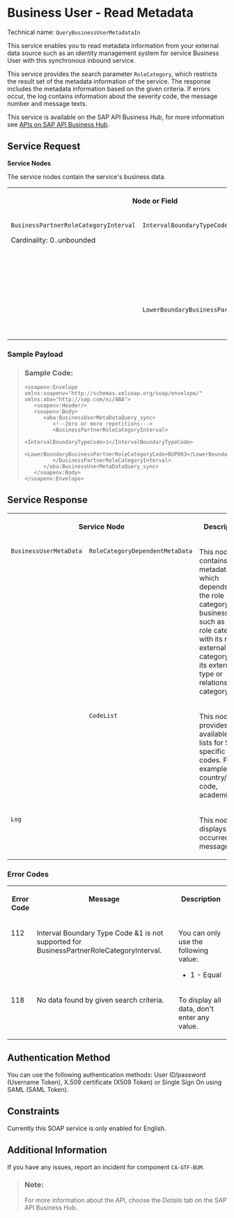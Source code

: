 <!-- loiodd6003bacf9d487ba8a43118d9169e8e -->

# Business User - Read Metadata



Technical name: `QueryBusinessUserMetadataIn`

This service enables you to read metadata information from your external data source such as an identity management system for service Business User with this synchronous inbound service.

This service provides the search parameter `RoleCategory`, which restricts the result set of the metadata information of the service. The response includes the metadata information based on the given criteria. If errors occur, the log contains information about the severity code, the message number and message texts.

This service is available on the SAP API Business Hub, for more information see [APIs on SAP API Business Hub](https://help.sap.com/viewer/0f69f8fb28ac4bf48d2b57b9637e81fa/latest/en-US/1e60f14bdc224c2c975c8fa8bcfd7f3f.html).



<a name="loiodd6003bacf9d487ba8a43118d9169e8e__section_gcn_jn5_qcb"/>

## Service Request

**Service Nodes**

The service nodes contain the service's business data.

<a name="loiodd6003bacf9d487ba8a43118d9169e8e__table_qvr_l2b_v4b"/>


<table>
<tr>
<th valign="top" colspan="2">

Node or Field



</th>
<th valign="top">

Description



</th>
<th valign="top">

Cardinality



</th>
</tr>
<tr>
<td valign="top" rowspan="2">

`BusinessPartnerRoleCategoryInterval`

Cardinality: 0..unbounded



</td>
<td valign="top">

`IntervalBoundaryTypeCode`



</td>
<td valign="top">

You can only use the following value:

-   1 - Equal




</td>
<td valign="top">

1..1



</td>
</tr>
<tr>
<td valign="top">

`LowerBoundaryBusinessPartnerRoleCategoryCode`



</td>
<td valign="top">

For example: `BUP003` 



</td>
<td valign="top">

0..1



</td>
</tr>
</table>



### Sample Payload

> ### Sample Code:  
> ```
> <soapenv:Envelope xmlns:soapenv="http://schemas.xmlsoap.org/soap/envelope/" xmlns:aba="http://sap.com/xi/ABA">
>    <soapenv:Header/>
>    <soapenv:Body>
>       <aba:BusinessUserMetaDataQuery_sync>
>          <!--Zero or more repetitions:-->
>          <BusinessPartnerRoleCategoryInterval>
>             <IntervalBoundaryTypeCode>1</IntervalBoundaryTypeCode>
>             <LowerBoundaryBusinessPartnerRoleCategoryCode>BUP003</LowerBoundaryBusinessPartnerRoleCategoryCode>
>          </BusinessPartnerRoleCategoryInterval>
>       </aba:BusinessUserMetaDataQuery_sync>
>    </soapenv:Body>
> </soapenv:Envelope>
> 
> ```



<a name="loiodd6003bacf9d487ba8a43118d9169e8e__section_jg1_p45_qcb"/>

## Service Response

<a name="loiodd6003bacf9d487ba8a43118d9169e8e__table_gxy_245_qcb"/>


<table>
<tr>
<th valign="top" colspan="2">

Service Node



</th>
<th valign="top">

Description



</th>
<th valign="top">

Link to Details



</th>
</tr>
<tr>
<td valign="top" rowspan="2">

`BusinessUserMetaData`



</td>
<td valign="top">

 `RoleCategoryDependentMetaData` 



</td>
<td valign="top">

This node contains all metadata, which depends on the role category of a business user, such as the role category with its role, external ID category with its external ID type or relationship category.



</td>
<td valign="top">

[RoleCategoryDependentMetaData](RoleCategoryDependentMetaData_bfaaf02.md)



</td>
</tr>
<tr>
<td valign="top">

 `CodeList` 



</td>
<td valign="top">

This node provides the available code lists for SAP specific codes. For example country/region code, academic title.



</td>
<td valign="top">

[CodeList](CodeList_c29cd1a.md)



</td>
</tr>
<tr>
<td valign="top" colspan="2">

 `Log` 



</td>
<td valign="top">

This nodes displays occurred messages.



</td>
<td valign="top">

[Log](Log_8599598.md)



</td>
</tr>
</table>



### Error Codes

<a name="loiodd6003bacf9d487ba8a43118d9169e8e__table_nnf_vtp_jlb"/>


<table>
<tr>
<th valign="top">

Error Code



</th>
<th valign="top">

Message



</th>
<th valign="top">

Description



</th>
</tr>
<tr>
<td valign="top">

112



</td>
<td valign="top">

Interval Boundary Type Code &1 is not supported for BusinessPartnerRoleCategoryInterval.



</td>
<td valign="top">

You can only use the following value:

-   1 - Equal




</td>
</tr>
<tr>
<td valign="top">

118



</td>
<td valign="top">

No data found by given search criteria.



</td>
<td valign="top">

To display all data, don't enter any value.



</td>
</tr>
</table>



<a name="loiodd6003bacf9d487ba8a43118d9169e8e__section_e4p_pbq_jlb"/>

## Authentication Method

You can use the following authentication methods: User ID/password \(Username Token\), X.509 certificate \(X509 Token\) or Single Sign On using SAML \(SAML Token\).



<a name="loiodd6003bacf9d487ba8a43118d9169e8e__section_x5f_w45_qcb"/>

## Constraints

Currently this SOAP service is only enabled for English.



<a name="loiodd6003bacf9d487ba8a43118d9169e8e__section_czf_fqf_zkb"/>

## Additional Information

If you have any issues, report an incident for component `CA-GTF-BUM`.

> ### Note:  
> For more information about the API, choose the *Details* tab on the SAP API Business Hub.

